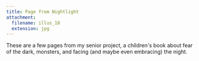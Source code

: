 ```yaml
---
title: Page from Nightlight
attachment:
  filename: illus_18
  extension: jpg
---
```

These are a few pages from my senior project, a children's book about fear of the dark, monsters, and facing (and maybe even embracing) the night.